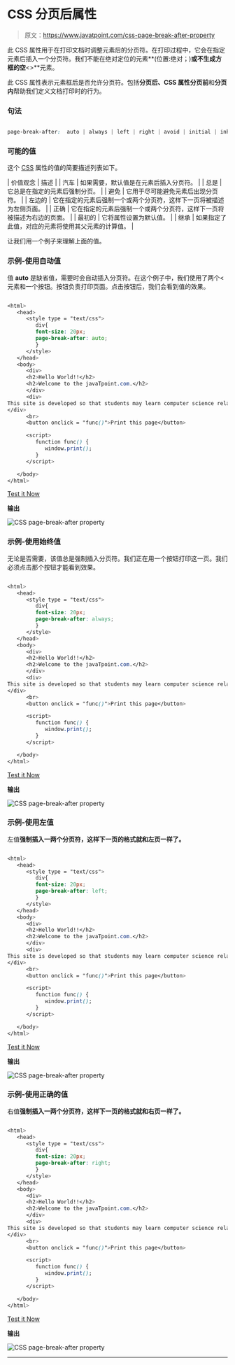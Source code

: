 # CSS 分页后属性

> 原文：<https://www.javatpoint.com/css-page-break-after-property>

此 CSS 属性用于在打印文档时调整元素后的分页符。在打印过程中，它会在指定元素后插入一个分页符。我们不能在绝对定位的元素**(位置:绝对；)**或不生成方框的空**<>**元素。

此 CSS 属性表示元素框后是否允许分页符。包括**分页后、**CSS 属性**分页前**和**分页内**帮助我们定义文档打印时的行为。

### 句法

```css

page-break-after:  auto | always | left | right | avoid | initial | inherit;

```

### 可能的值

这个 [CSS](https://www.javatpoint.com/css-tutorial) 属性的值的简要描述列表如下。

| 价值观念 | 描述 |
| 汽车 | 如果需要，默认值是在元素后插入分页符。 |
| 总是 | 它总是在指定的元素后强制分页。 |
| 避免 | 它用于尽可能避免元素后出现分页符。 |
| 左边的 | 它在指定的元素后强制一个或两个分页符，这样下一页将被描述为左侧页面。 |
| 正确 | 它在指定的元素后强制一个或两个分页符，这样下一页将被描述为右边的页面。 |
| 最初的 | 它将属性设置为默认值。 |
| 继承 | 如果指定了此值，对应的元素将使用其父元素的计算值。 |

让我们用一个例子来理解上面的值。

### 示例-使用自动值

值 **auto** 是缺省值，需要时会自动插入分页符。在这个例子中，我们使用了两个<元素和一个按钮。按钮负责打印页面。点击按钮后，我们会看到值的效果。

```css

<html>
   <head> 
      <style type = "text/css">
         div{
		 font-size: 20px;
		 page-break-after: auto;
		 }
      </style>
   </head>
   <body>
      <div>
	  <h2>Hello World!!</h2>
	  <h2>Welcome to the javaTpoint.com.</h2>
      </div>
      <div>
This site is developed so that students may learn computer science related technologies easily. The javaTpoint.com is committed to providing easy and in-depth tutorials on various technologies. No one is perfect in this world, and nothing is eternally best. But we can try to be better.      
</div>
      <br>
      <button onclick = "func()">Print this page</button>

      <script>
         function func() {
            window.print();
         }
      </script>

   </body>
</html>

```

[Test it Now](https://www.javatpoint.com/oprweb/test.jsp?filename=CSSpagebreakafterproperty1)

**输出**

![CSS page-break-after property](img/e8b24fcbe7fa3326606f85a03bef14cd.png)

### 示例-使用始终值

无论是否需要，该值总是强制插入分页符。我们正在用一个按钮打印这一页。我们必须点击那个按钮才能看到效果。

```css

<html>
   <head> 
      <style type = "text/css">
         div{
		 font-size: 20px;
		 page-break-after: always;
		 }
      </style>
   </head>
   <body>
      <div>
	  <h2>Hello World!!</h2>
	  <h2>Welcome to the javaTpoint.com.</h2>
      </div>
      <div>
This site is developed so that students may learn computer science related technologies easily. The javaTpoint.com is committed to providing easy and in-depth tutorials on various technologies. No one is perfect in this world, and nothing is eternally best. But we can try to be better.      
</div>
      <br>
      <button onclick = "func()">Print this page</button>

      <script>
         function func() {
            window.print();
         }
      </script>

   </body>
</html>

```

[Test it Now](https://www.javatpoint.com/oprweb/test.jsp?filename=CSSpagebreakafterproperty2)

**输出**

![CSS page-break-after property](img/6895453bce0f29a32f5ad657a211f711.png)

### 示例-使用左值

左值**强制插入一两个分页符，这样下一页的格式就和左页一样了。**

```css

<html>
   <head> 
      <style type = "text/css">
         div{
		 font-size: 20px;
		 page-break-after: left;
		 }
      </style>
   </head>
   <body>
      <div>
	  <h2>Hello World!!</h2>
	  <h2>Welcome to the javaTpoint.com.</h2>
      </div>
      <div>
This site is developed so that students may learn computer science related technologies easily. The javaTpoint.com is committed to providing easy and in-depth tutorials on various technologies. No one is perfect in this world, and nothing is eternally best. But we can try to be better.      
</div>
      <br>
      <button onclick = "func()">Print this page</button>

      <script>
         function func() {
            window.print();
         }
      </script>

   </body>
</html>

```

[Test it Now](https://www.javatpoint.com/oprweb/test.jsp?filename=CSSpagebreakafterproperty3)

**输出**

![CSS page-break-after property](img/489ce50d4f1bbeb247da42e7cbafa512.png)

### 示例-使用正确的值

右值**强制插入一两个分页符，这样下一页的格式就和右页一样了。**

```css

<html>
   <head> 
      <style type = "text/css">
         div{
		 font-size: 20px;
		 page-break-after: right;
		 }
      </style>
   </head>
   <body>
      <div>
	  <h2>Hello World!!</h2>
	  <h2>Welcome to the javaTpoint.com.</h2>
      </div>
      <div>
This site is developed so that students may learn computer science related technologies easily. The javaTpoint.com is committed to providing easy and in-depth tutorials on various technologies. No one is perfect in this world, and nothing is eternally best. But we can try to be better.      
</div>
      <br>
      <button onclick = "func()">Print this page</button>

      <script>
         function func() {
            window.print();
         }
      </script>

   </body>
</html>

```

[Test it Now](https://www.javatpoint.com/oprweb/test.jsp?filename=CSSpagebreakafterproperty4)

**输出**

![CSS page-break-after property](img/15f28c66500cb2292ddadbf686ad0a11.png)

* * *